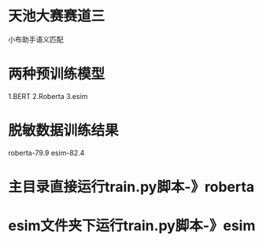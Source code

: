 # 天池大赛赛道三
小布助手语义匹配

# 两种预训练模型
1.BERT
2.Roberta
3.esim

# 脱敏数据训练结果
roberta-79.9
esim-82.4


# 主目录直接运行train.py脚本-》roberta
# esim文件夹下运行train.py脚本-》esim
